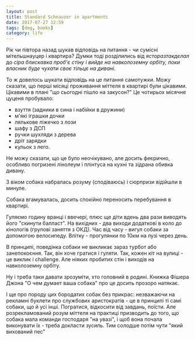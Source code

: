 ```yaml
---
layout: post
title: Standard Schnauzer in apartments
date: 2017-07-27 12:59 
tags: [dog, books]
category: life
---
```

Рік чи півтора назад шукав відповідь на питання - чи сумісні мітельшнауцер і квартира? 
Думки тоді розділились від _ясторазтакдєлал_ до _сіра блискавка проб'є стіну і вийде на навколоземну орбіту, поки власник буде чухати своє тільцє на дивані_.

То ж довелось шукати відповідь на це питання самотужки.
Можу сказати, що перші місяці проживання міттеля в квартирі були цікавими. 
Цікавими в плані "що сьогодні пішло на закусон?"
Це чотирьох місячне цуценя пробувало: 
* взуття (задники в сина і набійки в дружини)
* м'які іграшки дочки
* лялькове ліжечко з лози
* шафу з ДСП
* ручки шухляди з дерева
* дріт зарядки
* кульок з лего.

Не можу сказати, що це було неочікувано, але досить феєрично, особливо погризені лінолеум і плінтуса на кухні та зідрана обивка дивану.

З віком собака набралась розуму (сподіваюсь) і сюрпризи відійшли в минуле.

Собака вгамувалась, досить спокійно переносить перебування в квартирі.

Гуляємо годину вранці і ввечері, плюс ще діти вдень два рази виводять його "скинути балласт". 
На вихідних - два виходи додаткові в коло до кінологів (групові заняття з ОКД). 
Час від часу - вигул собаки за допомогою велосипеду. 
Влітку - прогулянки по 10км на лузі через день.

В принципі, поведінка собаки не викликає зараз турбот або занепокоєння. 
Так, він хоче гратися і гуляти. 
Так, кожен кіт на вулиці - це виклик і challenge. 
Але ніяких пробитих стін і виходів на навколоземну орбіту.

Ну і треба таки давати зрозуміти, хто головний в родині. Книжка Фішера Джона "О чем думает ваша собака" про це досить прозоро натякає.

І ще про породу цих бородатих собак без прикрас: незважаючи на рекламні буклети про службових аристократів - це в принципі ті самі собаки, що й усі інші. 
Погратися, відкосити від завдань, поїсти. 
Але розрекламований розум міттеля на практиці призводить до того, що собака мала команди господаря "на увазі", і щоб вона почала виконувати їх - треба докласти зусиль. 
Тим солодше потім чути "який вихований пес"

